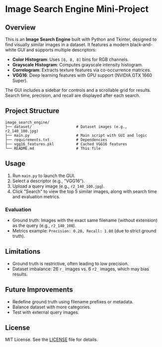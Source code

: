 # Image Search Engine Mini-Project

## Overview

This is an **Image Search Engine** built with Python and Tkinter, designed to find visually similar images in a dataset. It features a modern black-and-white GUI and supports multiple descriptors:

- **Color Histogram**: Uses `[8, 8, 8]` bins for RGB channels.
- **Grayscale Histogram**: Computes grayscale intensity histogram.
- **Correlogram**: Extracts texture features via co-occurrence matrices.
- **VGG16**: Deep learning features with GPU support (NVIDIA GTX 1660 Super).

The GUI includes a sidebar for controls and a scrollable grid for results. Search time, precision, and recall are displayed after each search.

## Project Structure

```
image_search_engine/
├── dataset/                    # Dataset images (e.g., r2_140_100.jpg)
├── main.py                     # Main script with GUI and logic
├── requirements.txt            # Dependencies
├── vgg16_features.pkl          # Cached VGG16 features
└── README.md                   # This file
```

## Usage

1. Run `main.py` to launch the GUI.
2. Select a descriptor (e.g., "VGG16").
3. Upload a query image (e.g., `r2_140_100.jpg`).
4. Click "Search" to view the top 5 similar images, along with search time and evaluation metrics.

### Evaluation
- Ground truth: Images with the exact same filename (without extension) as the query (e.g., `r2_140_100`).
- Metrics example: `Precision: 0.20, Recall: 1.00` (due to strict ground truth).

## Limitations

- Ground truth is restrictive, often leading to low precision.
- Dataset imbalance: 26 `r_` images vs. 6 `r2_` images, which may bias results.

## Future Improvements

- Redefine ground truth using filename prefixes or metadata.
- Balance dataset with more categories.
- Test with external query images.

## License

MIT License. See the [LICENSE](LICENSE) file for details.